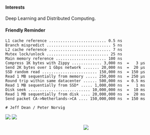 
#### Interests 
Deep Learning and Distributed Computing.
<!---![test](https://i.pinimg.com/originals/3f/a3/ab/3fa3ab106fe524505599ebcea9b281b8.gif)-->


<!---![test](https://i.pinimg.com/originals/f1/63/11/f16311fd0c32786525f471c685bc516e.gif)-->
#### Friendly Reminder
```
L1 cache reference ......................... 0.5 ns
Branch mispredict ............................ 5 ns
L2 cache reference ........................... 7 ns
Mutex lock/unlock ........................... 25 ns
Main memory reference ...................... 100 ns             
Compress 1K bytes with Zippy ............. 3,000 ns  =   3 µs
Send 2K bytes over 1 Gbps network ....... 20,000 ns  =  20 µs
SSD random read ........................ 150,000 ns  = 150 µs
Read 1 MB sequentially from memory ..... 250,000 ns  = 250 µs
Round trip within same datacenter ...... 500,000 ns  = 0.5 ms
Read 1 MB sequentially from SSD* ..... 1,000,000 ns  =   1 ms
Disk seek ........................... 10,000,000 ns  =  10 ms
Read 1 MB sequentially from disk .... 20,000,000 ns  =  20 ms
Send packet CA->Netherlands->CA .... 150,000,000 ns  = 150 ms

# Jeff Dean / Peter Norvig 
```

[<img src="https://img.shields.io/badge/linkedin-%230077B5.svg?&style=for-the-badge&logo=linkedin&logoColor=white" />](https://www.linkedin.com/in/and27/)
[<img src = "https://img.shields.io/badge/googlescholar-%234285F4.svg?&style=for-the-badge&logo=google&logoColor=white" />](https://scholar.google.co.in/citations?user=lMgUbO0AAAAJ&hl=en)

<p align = "center">
  <img src= https://i.pinimg.com/originals/f1/63/11/f16311fd0c32786525f471c685bc516e.gif>
</p>


